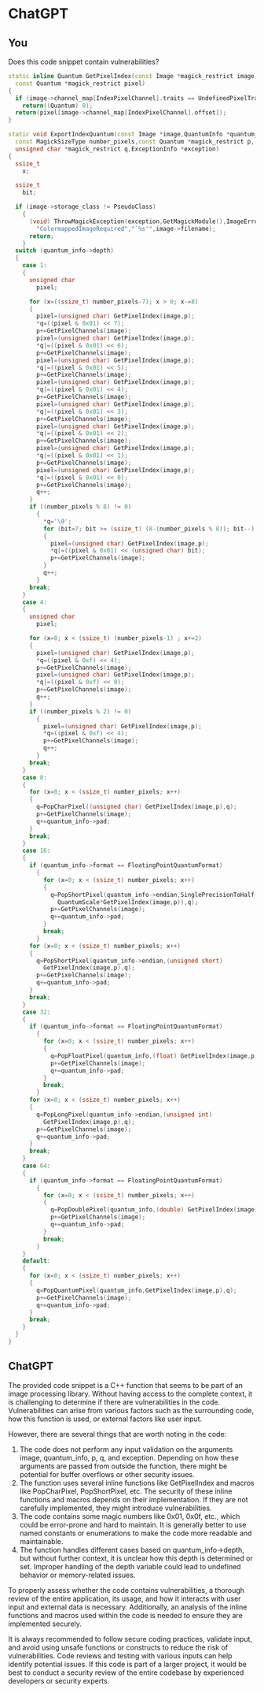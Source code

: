 # ChatGPT

## You
Does this code snippet contain vulnerabilities?
```cpp
static inline Quantum GetPixelIndex(const Image *magick_restrict image,
  const Quantum *magick_restrict pixel)
{
  if (image->channel_map[IndexPixelChannel].traits == UndefinedPixelTrait)
    return((Quantum) 0);
  return(pixel[image->channel_map[IndexPixelChannel].offset]);
}

static void ExportIndexQuantum(const Image *image,QuantumInfo *quantum_info,
  const MagickSizeType number_pixels,const Quantum *magick_restrict p,
  unsigned char *magick_restrict q,ExceptionInfo *exception)
{
  ssize_t
    x;

  ssize_t
    bit;

  if (image->storage_class != PseudoClass)
    {
      (void) ThrowMagickException(exception,GetMagickModule(),ImageError,
        "ColormappedImageRequired","`%s'",image->filename);
      return;
    }
  switch (quantum_info->depth)
  {
    case 1:
    {
      unsigned char
        pixel;

      for (x=((ssize_t) number_pixels-7); x > 0; x-=8)
      {
        pixel=(unsigned char) GetPixelIndex(image,p);
        *q=((pixel & 0x01) << 7);
        p+=GetPixelChannels(image);
        pixel=(unsigned char) GetPixelIndex(image,p);
        *q|=((pixel & 0x01) << 6);
        p+=GetPixelChannels(image);
        pixel=(unsigned char) GetPixelIndex(image,p);
        *q|=((pixel & 0x01) << 5);
        p+=GetPixelChannels(image);
        pixel=(unsigned char) GetPixelIndex(image,p);
        *q|=((pixel & 0x01) << 4);
        p+=GetPixelChannels(image);
        pixel=(unsigned char) GetPixelIndex(image,p);
        *q|=((pixel & 0x01) << 3);
        p+=GetPixelChannels(image);
        pixel=(unsigned char) GetPixelIndex(image,p);
        *q|=((pixel & 0x01) << 2);
        p+=GetPixelChannels(image);
        pixel=(unsigned char) GetPixelIndex(image,p);
        *q|=((pixel & 0x01) << 1);
        p+=GetPixelChannels(image);
        pixel=(unsigned char) GetPixelIndex(image,p);
        *q|=((pixel & 0x01) << 0);
        p+=GetPixelChannels(image);
        q++;
      }
      if ((number_pixels % 8) != 0)
        {
          *q='\0';
          for (bit=7; bit >= (ssize_t) (8-(number_pixels % 8)); bit--)
          {
            pixel=(unsigned char) GetPixelIndex(image,p);
            *q|=((pixel & 0x01) << (unsigned char) bit);
            p+=GetPixelChannels(image);
          }
          q++;
        }
      break;
    }
    case 4:
    {
      unsigned char
        pixel;

      for (x=0; x < (ssize_t) (number_pixels-1) ; x+=2)
      {
        pixel=(unsigned char) GetPixelIndex(image,p);
        *q=((pixel & 0xf) << 4);
        p+=GetPixelChannels(image);
        pixel=(unsigned char) GetPixelIndex(image,p);
        *q|=((pixel & 0xf) << 0);
        p+=GetPixelChannels(image);
        q++;
      }
      if ((number_pixels % 2) != 0)
        {
          pixel=(unsigned char) GetPixelIndex(image,p);
          *q=((pixel & 0xf) << 4);
          p+=GetPixelChannels(image);
          q++;
        }
      break;
    }
    case 8:
    {
      for (x=0; x < (ssize_t) number_pixels; x++)
      {
        q=PopCharPixel((unsigned char) GetPixelIndex(image,p),q);
        p+=GetPixelChannels(image);
        q+=quantum_info->pad;
      }
      break;
    }
    case 16:
    {
      if (quantum_info->format == FloatingPointQuantumFormat)
        {
          for (x=0; x < (ssize_t) number_pixels; x++)
          {
            q=PopShortPixel(quantum_info->endian,SinglePrecisionToHalf(
              QuantumScale*GetPixelIndex(image,p)),q);
            p+=GetPixelChannels(image);
            q+=quantum_info->pad;
          }
          break;
        }
      for (x=0; x < (ssize_t) number_pixels; x++)
      {
        q=PopShortPixel(quantum_info->endian,(unsigned short)
          GetPixelIndex(image,p),q);
        p+=GetPixelChannels(image);
        q+=quantum_info->pad;
      }
      break;
    }
    case 32:
    {
      if (quantum_info->format == FloatingPointQuantumFormat)
        {
          for (x=0; x < (ssize_t) number_pixels; x++)
          {
            q=PopFloatPixel(quantum_info,(float) GetPixelIndex(image,p),q);
            p+=GetPixelChannels(image);
            q+=quantum_info->pad;
          }
          break;
        }
      for (x=0; x < (ssize_t) number_pixels; x++)
      {
        q=PopLongPixel(quantum_info->endian,(unsigned int)
          GetPixelIndex(image,p),q);
        p+=GetPixelChannels(image);
        q+=quantum_info->pad;
      }
      break;
    }
    case 64:
    {
      if (quantum_info->format == FloatingPointQuantumFormat)
        {
          for (x=0; x < (ssize_t) number_pixels; x++)
          {
            q=PopDoublePixel(quantum_info,(double) GetPixelIndex(image,p),q);
            p+=GetPixelChannels(image);
            q+=quantum_info->pad;
          }
          break;
        }
    }
    default:
    {
      for (x=0; x < (ssize_t) number_pixels; x++)
      {
        q=PopQuantumPixel(quantum_info,GetPixelIndex(image,p),q);
        p+=GetPixelChannels(image);
        q+=quantum_info->pad;
      }
      break;
    }
  }
}
```

## ChatGPT
The provided code snippet is a C++ function that seems to be part of an image processing library. Without having access to the complete context, it is challenging to determine if there are vulnerabilities in the code. Vulnerabilities can arise from various factors such as the surrounding code, how this function is used, or external factors like user input.

However, there are several things that are worth noting in the code:

1. The code does not perform any input validation on the arguments image, quantum_info, p, q, and exception. Depending on how these arguments are passed from outside the function, there might be potential for buffer overflows or other security issues.
2. The function uses several inline functions like GetPixelIndex and macros like PopCharPixel, PopShortPixel, etc. The security of these inline functions and macros depends on their implementation. If they are not carefully implemented, they might introduce vulnerabilities.
3. The code contains some magic numbers like 0x01, 0x0f, etc., which could be error-prone and hard to maintain. It is generally better to use named constants or enumerations to make the code more readable and maintainable.
4. The function handles different cases based on quantum_info->depth, but without further context, it is unclear how this depth is determined or set. Improper handling of the depth variable could lead to undefined behavior or memory-related issues.

To properly assess whether the code contains vulnerabilities, a thorough review of the entire application, its usage, and how it interacts with user input and external data is necessary. Additionally, an analysis of the inline functions and macros used within the code is needed to ensure they are implemented securely.

It is always recommended to follow secure coding practices, validate input, and avoid using unsafe functions or constructs to reduce the risk of vulnerabilities. Code reviews and testing with various inputs can help identify potential issues. If this code is part of a larger project, it would be best to conduct a security review of the entire codebase by experienced developers or security experts.

